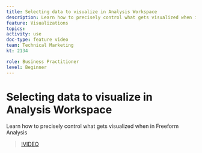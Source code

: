 ```yaml
---
title: Selecting data to visualize in Analysis Workspace
description: Learn how to precisely control what gets visualized when in Freeform Analysis
feature: Visualizations
topics: 
activity: use
doc-type: feature video
team: Technical Marketing
kt: 2134

role: Business Practitioner
level: Beginner
---
```


# Selecting data to visualize in Analysis Workspace

Learn how to precisely control what gets visualized when in Freeform Analysis

>[!VIDEO](https://video.tv.adobe.com/v/23993/?quality=12)
